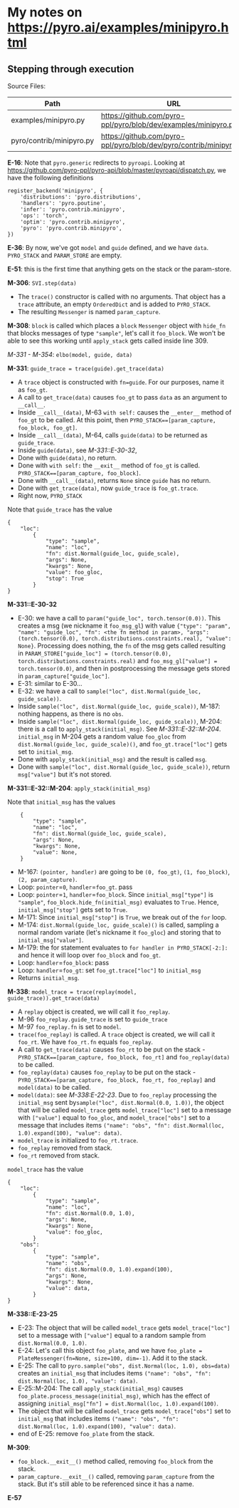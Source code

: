 # My notes on https://pyro.ai/examples/minipyro.html

## Stepping through execution

Source Files: 

| Path | URL | Abbreviation |
|-|-|-|
| examples/minipyro.py | https://github.com/pyro-ppl/pyro/blob/dev/examples/minipyro.py | E |
| pyro/contrib/minipyro.py | https://github.com/pyro-ppl/pyro/blob/dev/pyro/contrib/minipyro.py | M |

**E-16**: Note that `pyro.generic` redirects to `pyroapi`.
Looking at
https://github.com/pyro-ppl/pyro-api/blob/master/pyroapi/dispatch.py, we have the following definitions

```
register_backend('minipyro', {
    'distributions': 'pyro.distributions',
    'handlers': 'pyro.poutine',
    'infer': 'pyro.contrib.minipyro',
    'ops': 'torch',
    'optim': 'pyro.contrib.minipyro',
    'pyro': 'pyro.contrib.minipyro',
})
```

**E-36**: By now, we've got `model` and `guide` defined, and we have `data`. `PYRO_STACK` and `PARAM_STORE` are empty.

**E-51**: this is the first time that anything gets on the stack or the param-store.

**M-306**: `SVI.step(data)`

 * The `trace()` constructor is called with no arguments.  That object has a `trace` attribute, an empty `OrderedDict` and is added to `PYRO_STACK`.  
 * The resulting `Messenger` is named `param_capture`.

**M-308**: `block` is called which places a `block` `Messenger` object with `hide_fn` that blocks messages of type `"sample"`, let's call it `foo_block`.  We won't be able to see this working until `apply_stack` gets called inside line 309.

*M-331 - M-354*: `elbo(model, guide, data)`

**M-331**: `guide_trace = trace(guide).get_trace(data)`

 * A `trace` object is constructed with `fn=guide`.  For our purposes, name it as `foo_gt`.
 * A call to `get_trace(data)` causes `foo_gt` to pass `data` as an argument to `__call__`.
 * Inside `__call__(data)`, M-63 `with self:` causes the `__enter__` method of `foo_gt` to be called.  At this point, then `PYRO_STACK==[param_capture, foo_block, foo_gt]`.
 * Inside `__call__(data)`, M-64, calls `guide(data)` to be returned as `guide_trace`.
 * Inside `guide(data)`, see *M-331::E-30-32*, 
 * Done with `guide(data)`, no return.
 * Done with `with self:` the `__exit__` method of `foo_gt` is called.  `PYRO_STACK==[param_capture, foo_block]`.
 * Done with `__call__(data)`, returns `None` since `guide` has no return.
 * Done with `get_trace(data)`, now `guide_trace` is `foo_gt.trace`.
 * Right now, `PYRO_STACK`

Note that `guide_trace` has the value
```
{
    "loc":
        {
            "type": "sample",
            "name": "loc",
            "fn": dist.Normal(guide_loc, guide_scale),
            "args": None,
            "kwargs": None,
            "value": foo_gloc,
            "stop": True
        }   
}
```

**M-331::E-30-32**

 * E-30: we have a call to `param("guide_loc", torch.tensor(0.0))`.  This creates a msg (we nickname it `foo_msg_gl`) with value `{"type": "param", "name": "guide_loc", "fn": <the fn method in param>, "args": (torch.tensor(0.0), torch.distributions.constraints.real), "value": None}`.  Processing does nothing,  the `fn` of the msg gets called resulting in `PARAM_STORE["guide_loc"] = (torch.tensor(0.0), torch.distributions.constraints.real)` and `foo_msg_gl["value"] = torch.tensor(0.0)`, and then in postprocessing the message gets stored in `param_capture["guide_loc"]`.
 * E-31: similar to E-30...
 * E-32: we have a call to `sample("loc", dist.Normal(guide_loc, guide_scale))`.
 * Inside `sample("loc", dist.Normal(guide_loc, guide_scale))`, M-187: nothing happens, as there is no `obs`.
 * Inside `sample("loc", dist.Normal(guide_loc, guide_scale))`, M-204: there is a call to `apply_stack(initial_msg)`.  See *M-331::E-32::M-204*.  `initial_msg` in M-204 gets a random value `foo_gloc` from `dist.Normal(guide_loc, guide_scale)()`, and `foo_gt.trace["loc"]` gets set to `initial_msg`.
 * Done with `apply_stack(initial_msg)` and the result is called `msg`.
 * Done with `sample("loc", dist.Normal(guide_loc, guide_scale))`, return `msg["value"]` but it's not stored.

**M-331::E-32::M-204**: `apply_stack(initial_msg)`

Note that `initial_msg` has the values
```
    {
        "type": "sample",
        "name": "loc",
        "fn": dist.Normal(guide_loc, guide_scale),
        "args": None,
        "kwargs": None,
        "value": None,
    }
```

 * M-167: `(pointer, handler)` are going to be `(0, foo_gt)`, `(1, foo_block)`, `(2, param_capture)`.
 * Loop: `pointer`=`0`, `handler`=`foo_gt`.  pass
 * Loop: `pointer`=`1`, `handler`=`foo_block`.  Since `initial_msg["type"]` is `"sample"`, `foo_block.hide_fn(initial_msg)` evaluates to `True`.  Hence, `initial_msg["stop"]` gets set to `True`.
 * M-171: Since `initial_msg["stop"]` is `True`, we break out of the `for` loop.
 * M-174: `dist.Normal(guide_loc, guide_scale)()` is called, sampling a normal random variate (let's nickname it `foo_gloc`) and storing that to `initial_msg["value"]`.
 * M-179: the for statement evaluates to `for handler in PYRO_STACK[-2:]:` and hence it will loop over `foo_block` and `foo_gt`.
 * Loop: `handler`=`foo_block`: pass
 * Loop: `handler`=`foo_gt`: set `foo_gt.trace["loc"]` to `initial_msg`
 * Returns `initial_msg`.

**M-338**: `model_trace = trace(replay(model, guide_trace)).get_trace(data)`

 * A `replay` object is created, we will call it `foo_replay`.
 * M-96 `foo_replay.guide_trace` is set to `guide_trace`
 * M-97 `foo_replay.fn` is set to `model`.
 * `trace(foo_replay)` is called.  A `trace` object is created, we will call it `foo_rt`.  We have `foo_rt.fn` equals `foo_replay`.
 * A call to `get_trace(data)` causes `foo_rt` to be put on the stack - `PYRO_STACK==[param_capture, foo_block, foo_rt]` and `foo_replay(data)` to be called.
 * `foo_replay(data)` causes `foo_replay` to be put on the stack - `PYRO_STACK==[param_capture, foo_block, foo_rt, foo_replay]` and `model(data)` to be called.
 * `model(data)`: see *M-338:E-22-23*.  Due to `foo_replay` processing the `initial_msg` sent by`sample("loc", dist.Normal(0.0, 1.0))`, the object that will be called `model_trace` gets `model_trace["loc"]` set to a message with `["value"]` equal to `foo_gloc`, and `model_trace["obs"]` set to a message that includes items `("name": "obs", "fn": dist.Normal(loc, 1.0).expand(100), "value": data)`.
 * `model_trace` is initialized to `foo_rt.trace`.
 * `foo_replay` removed from stack.
 * `foo_rt` removed from stack.

`model_trace` has the value
```
{
    "loc":
        {
            "type": "sample",
            "name": "loc",
            "fn": dist.Normal(0.0, 1.0),
            "args": None,
            "kwargs": None,
            "value": foo_gloc,
        }
    "obs":
        {
            "type": "sample",
            "name": "obs",
            "fn": dist.Normal(0.0, 1.0).expand(100),
            "args": None,
            "kwargs": None,
            "value": data,
        }
}
```

**M-338::E-23-25**

 * E-23: The object that will be called `model_trace` gets `model_trace["loc"]` set to a message with `["value"]` equal to a random sample from `dist.Normal(0.0, 1.0)`.
 * E-24: Let's call this object `foo_plate`, and we have `foo_plate = PlateMessenger(fn=None, size=100, dim=-1)`.  Add it to the stack.
 * E-25: The call to `pyro.sample("obs", dist.Normal(loc, 1.0), obs=data)` creates an `initial_msg` that includes items `("name": "obs", "fn": dist.Normal(loc, 1.0), "value": data)`.
 * E-25::M-204: The call `apply_stack(initial_msg)` causes `foo_plate.process_message(initial_msg)`, which has the effect of assigning `initial_msg["fn"] = dist.Normal(loc, 1.0).expand(100)`.
 * The object that will be called `model_trace` gets `model_trace["obs"]` set to `initial_msg` that includes items `("name": "obs", "fn": dist.Normal(loc, 1.0).expand(100), "value": data)`.
 * end of E-25: remove `foo_plate` from the stack.


**M-309**: 

 * `foo_block.__exit__()` method called, removing `foo_block` from the stack.
 * `param_capture.__exit__()` called, removing `param_capture` from the stack.  But it's still able to be referenced since it has a name.

**E-57**
